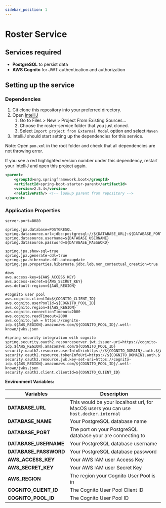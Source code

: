 ```yaml
---
sidebar_position: 1
---
```


# Roster Service

## Services required
* **PostgreSQL** to persist data
* **AWS Cognito** for JWT authentication and authorization
## Setting up the service

### Dependencies
1. Git clone this repository into your preferred directory.
2. Open [IntelliJ](https://www.jetbrains.com/idea/)
   1. Go to Files > New > Project From Existing Sources...
   2. Choose the roster-service folder that you just cloned. 
   3. Select ```Import project from External Model``` option and select ```Maven```
3. IntelliJ should start setting up the dependencies for this service.

Note: Open ```pom.xml``` in the root folder and check that all dependencies are not throwing error.

If you see a red highlighted version number under this dependency, restart your IntelliJ and open this project again.
```xml
<parent>
    <groupId>org.springframework.boot</groupId>
    <artifactId>spring-boot-starter-parent</artifactId>
    <version>2.5.4</version>
    <relativePath/> <!-- lookup parent from repository -->
</parent>
```
### Application Properties
```properties
server.port=8080

spring.jpa.database=POSTGRESQL
spring.datasource.url=jdbc:postgresql://${DATABASE_URL}:${DATABASE_PORT}/${DATABASE_NAME}
spring.datasource.username=${DATABASE_USERNAME}
spring.datasource.password=${DATABASE_PASSWORD}

spring.jpa.show-sql=true
spring.jpa.generate-ddl=true
spring.jpa.hibernate.ddl-auto=update
spring.jpa.properties.hibernate.jdbc.lob.non_contextual_creation=true 

#aws
aws.access-key=${AWS_ACCESS_KEY}
aws.access-secret=${AWS_SECRET_KEY}
aws.default-region=${AWS_REGION}

#cognito user pool
aws.cognito.clientId=${COGNITO_CLIENT_ID}
aws.cognito.userPoolId=${COGNITO_POOL_ID}
aws.cognito.region=${AWS_REGION}
aws.cognito.connectionTimeout=2000 
aws.cognito.readTimeout=2000
aws.cognito.jwk = https://cognito-idp.${AWS_REGION}.amazonaws.com/${COGNITO_POOL_ID}/.well-known/jwks.json

#spring security integration with cognito
spring.security.oauth2.resourceserver.jwt.issuer-uri=https://cognito-idp.${AWS_REGION}.amazonaws.com/${COGNITO_POOL_ID}
security.oauth2.resource.userInfoUri=https://${COGNITO_DOMAIN}.auth.${AWS_REGION}.amazoncognito.com/oauth2/userInfo
security.oauth2.resource.tokenInfoUri=https://${COGNITO_DOMAIN}.auth.${AWS_REGION}.amazoncognito.com/oauth2/token
security.oauth2.resource.jwk.key-set-uri=https://cognito-idp.${AWS_REGION}.amazonaws.com/${COGNITO_POOL_ID}/.well-known/jwks.json
security.oauth2.client.clientId=${COGNITO_CLIENT_ID}
```
**Environment Variables:**

| Variables             | Description                                                                          |
| --------------------- | ------------------------------------------------------------------------------------ |
| **DATABASE_URL**      | This would be your localhost url, for MacOS users you can use `host.docker.internal` |
| **DATABASE_NAME**     | Your PostgreSQL database name                                                        |
| **DATABASE_PORT**     | The port on your PostgreSQL database your are connecting to                          |
| **DATABASE_USERNAME** | Your PostgreSQL database username                                                    |
| **DATABASE_PASSWORD** | Your PostgreSQL database password                                                    |
| **AWS_ACCESS_KEY**    | Your AWS IAM user Access Key                                                         |
| **AWS_SECRET_KEY**    | Your AWS IAM user Secret Key                                                         |
| **AWS_REGION**        | The region your Cognito User Pool is in                                              |
| **COGNITO_CLIENT_ID** | The Cognito User Pool Client ID                                                      |
| **COGNITO_POOL_ID**   | The Cognito User Pool  ID                                                            |